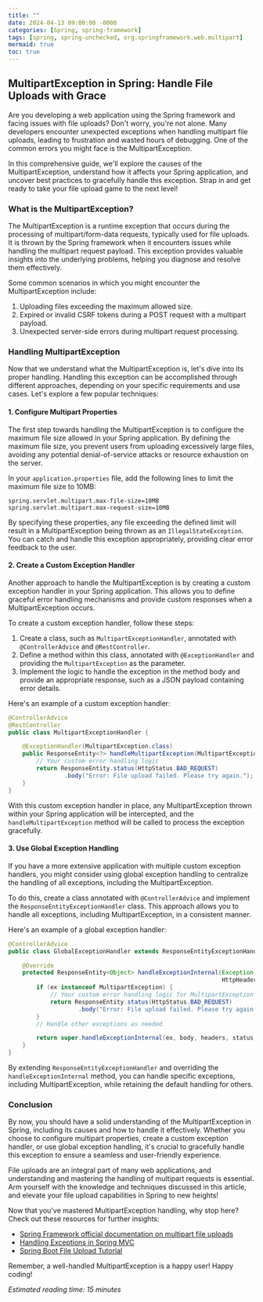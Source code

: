 ```yaml
---
title: ""
date: 2024-04-13 09:00:00 -0000
categories: [Spring, spring-framework]
tags: [spring, spring-unchecked, org.springframework.web.multipart]
mermaid: true
toc: true
---
```


## MultipartException in Spring: Handle File Uploads with Grace

Are you developing a web application using the Spring framework and facing issues with file uploads? Don't worry, you're not alone. Many developers encounter unexpected exceptions when handling multipart file uploads, leading to frustration and wasted hours of debugging. One of the common errors you might face is the MultipartException.

In this comprehensive guide, we'll explore the causes of the MultipartException, understand how it affects your Spring application, and uncover best practices to gracefully handle this exception. Strap in and get ready to take your file upload game to the next level!

### What is the MultipartException?

The MultipartException is a runtime exception that occurs during the processing of multipart/form-data requests, typically used for file uploads. It is thrown by the Spring framework when it encounters issues while handling the multipart request payload. This exception provides valuable insights into the underlying problems, helping you diagnose and resolve them effectively.

Some common scenarios in which you might encounter the MultipartException include:

1. Uploading files exceeding the maximum allowed size.
2. Expired or invalid CSRF tokens during a POST request with a multipart payload.
3. Unexpected server-side errors during multipart request processing.

### Handling MultipartException

Now that we understand what the MultipartException is, let's dive into its proper handling. Handling this exception can be accomplished through different approaches, depending on your specific requirements and use cases. Let's explore a few popular techniques:

#### 1. Configure Multipart Properties

The first step towards handling the MultipartException is to configure the maximum file size allowed in your Spring application. By defining the maximum file size, you prevent users from uploading excessively large files, avoiding any potential denial-of-service attacks or resource exhaustion on the server.

In your `application.properties` file, add the following lines to limit the maximum file size to 10MB:

```plaintext
spring.servlet.multipart.max-file-size=10MB
spring.servlet.multipart.max-request-size=10MB
```

By specifying these properties, any file exceeding the defined limit will result in a MultipartException being thrown as an `IllegalStateException`. You can catch and handle this exception appropriately, providing clear error feedback to the user.

#### 2. Create a Custom Exception Handler

Another approach to handle the MultipartException is by creating a custom exception handler in your Spring application. This allows you to define graceful error handling mechanisms and provide custom responses when a MultipartException occurs.

To create a custom exception handler, follow these steps:

1. Create a class, such as `MultipartExceptionHandler`, annotated with `@ControllerAdvice` and `@RestController`.
2. Define a method within this class, annotated with `@ExceptionHandler` and providing the `MultipartException` as the parameter.
3. Implement the logic to handle the exception in the method body and provide an appropriate response, such as a JSON payload containing error details.

Here's an example of a custom exception handler:

```java
@ControllerAdvice
@RestController
public class MultipartExceptionHandler {

    @ExceptionHandler(MultipartException.class)
    public ResponseEntity<?> handleMultipartException(MultipartException ex) {
        // Your custom error handling logic
        return ResponseEntity.status(HttpStatus.BAD_REQUEST)
                .body("Error: File upload failed. Please try again.");
    }
}
```

With this custom exception handler in place, any MultipartException thrown within your Spring application will be intercepted, and the `handleMultipartException` method will be called to process the exception gracefully.

#### 3. Use Global Exception Handling

If you have a more extensive application with multiple custom exception handlers, you might consider using global exception handling to centralize the handling of all exceptions, including the MultipartException.

To do this, create a class annotated with `@ControllerAdvice` and implement the `ResponseEntityExceptionHandler` class. This approach allows you to handle all exceptions, including MultipartException, in a consistent manner.

Here's an example of a global exception handler:

```java
@ControllerAdvice
public class GlobalExceptionHandler extends ResponseEntityExceptionHandler {

    @Override
    protected ResponseEntity<Object> handleExceptionInternal(Exception ex, Object body,
                                                             HttpHeaders headers, HttpStatus status, WebRequest request) {
        if (ex instanceof MultipartException) {
            // Your custom error handling logic for MultipartException
            return ResponseEntity.status(HttpStatus.BAD_REQUEST)
                    .body("Error: File upload failed. Please try again.");
        }
        // Handle other exceptions as needed

        return super.handleExceptionInternal(ex, body, headers, status, request);
    }
}
```

By extending `ResponseEntityExceptionHandler` and overriding the `handleExceptionInternal` method, you can handle specific exceptions, including MultipartException, while retaining the default handling for others.

### Conclusion

By now, you should have a solid understanding of the MultipartException in Spring, including its causes and how to handle it effectively. Whether you choose to configure multipart properties, create a custom exception handler, or use global exception handling, it's crucial to gracefully handle this exception to ensure a seamless and user-friendly experience.

File uploads are an integral part of many web applications, and understanding and mastering the handling of multipart requests is essential. Arm yourself with the knowledge and techniques discussed in this article, and elevate your file upload capabilities in Spring to new heights!

Now that you've mastered MultipartException handling, why stop here? Check out these resources for further insights:

- [Spring Framework official documentation on multipart file uploads](https://docs.spring.io/spring-framework/docs/current/reference/html/web.html#mvc-multipart)
- [Handling Exceptions in Spring MVC](https://www.baeldung.com/exception-handling-for-rest-with-spring)
- [Spring Boot File Upload Tutorial](https://www.baeldung.com/spring-boot-file-upload)

Remember, a well-handled MultipartException is a happy user! Happy coding!

*Estimated reading time: 15 minutes*